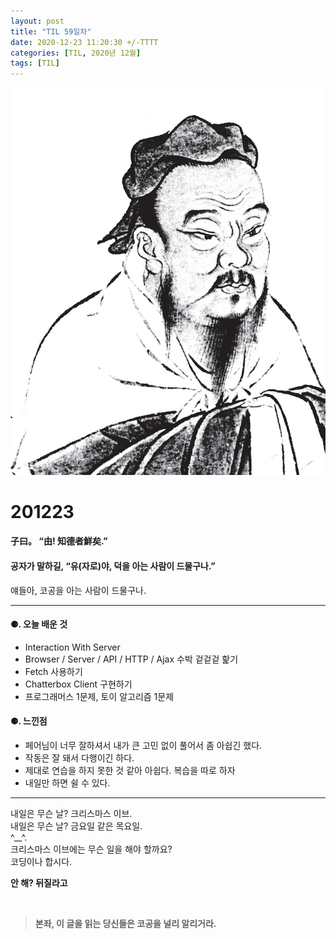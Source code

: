 ```yaml
---
layout: post
title: "TIL 59일차"
date: 2020-12-23 11:20:30 +/-TTTT
categories: [TIL, 2020년 12월]
tags: [TIL]
---
```


![image](/assets/img/sample/avatar.jpg)

# **201223**

#### **子曰。 “由! 知德者鮮矣.”**

#### **공자가 말하길, “유(자로)야, 덕을 아는 사람이 드물구나.”**

얘들아, 코공을 아는 사람이 드물구나.

---

#### **⚈. 오늘 배운 것**

- Interaction With Server
- Browser / Server / API / HTTP / Ajax 수박 겉겉겉 핥기
- Fetch 사용하기
- Chatterbox Client 구현하기
- 프로그래머스 1문제, 토이 알고리즘 1문제

#### **⚈. 느낀점**

- 페어님이 너무 잘하셔서 내가 큰 고민 없이 풀어서 좀 아쉽긴 했다.
- 작동은 잘 돼서 다행이긴 하다.
- 제대로 연습을 하지 못한 것 같아 아쉽다. 복습을 따로 하자
- 내일만 하면 쉴 수 있다.

---

내일은 무슨 날? 크리스마스 이브.  
내일은 무슨 날? 금요일 같은 목요일.  
^\_\_^.  
크리스마스 이브에는 무슨 일을 해야 할까요?  
코딩이나 합시다.

**안 해? 뒤질라고**

<br>

> **본좌, 이 글을 읽는 당신들은 코공을 널리 알리거라.**
